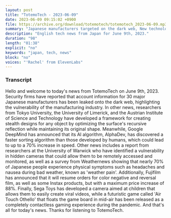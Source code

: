 ```yaml
---
layout: post
title: "TotemoTech - 2023-06-09"
date: 2023-06-09 09:15:02 +0900
file: https://archive.org/download/totemotech/totemotech_2023-06-09.mp3
summary: "Japanese manufacturers targeted on the dark web, New technology enables stealth design for any object, & more…"
description: "English tech news from Japan for June 9th, 2023."
duration: "98"
length: "01:38"
explicit: "no"
keywords: "japan, tech, news"
block: "no"
voices: "'Rachel' from ElevenLabs"
---
```


### Transcript

Hello and welcome to today's news from TotemoTech on June 9th, 2023. Security firms have reported that account information for 30 major Japanese manufacturers has been leaked onto the dark web, highlighting the vulnerability of the manufacturing industry. In other news, researchers from Tokyo University, the University of Limerick, and the Austrian Institute of Science and Technology have developed a framework for creating stealth designs for any object by optimizing the surface's recursive reflection while maintaining its original shape. Meanwhile, Google DeepMind has announced that its AI algorithm, AlphaDev, has discovered a faster sorting algorithm than those developed by humans, which could lead to up to a 70% increase in speed. Other news includes a report from researchers at the University of Warwick who have identified a vulnerability in hidden cameras that could allow them to be remotely accessed and monitored, as well as a survey from Weathernews showing that nearly 70% of Japanese people experience physical symptoms such as headaches and nausea during bad weather, known as 'weather pain'. Additionally, Fujifilm has announced that it will resume orders for color negative and reversal film, as well as some Instax products, but with a maximum price increase of 88%. Finally, Sega Toys has developed a camera aimed at children that allows them to easily create viral videos, while a futuristic game called 'Air Touch Othello' that floats the game board in mid-air has been released as a completely contactless gaming experience during the pandemic.   And that's all for today's news. Thanks for listening to TotemoTech.
